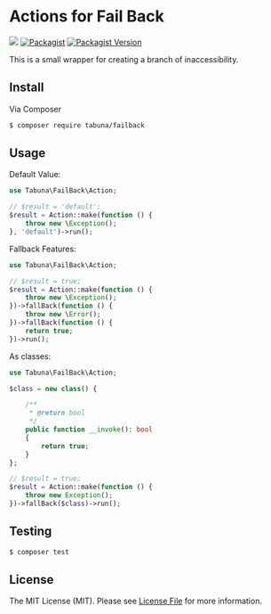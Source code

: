 # Actions for Fail Back



<a href="https://travis-ci.org/orchidsoftware/platform/"><img src="https://travis-ci.org/tabuna/failback.svg?branch=master"></a>
<a href="https://packagist.org/packages/tabuna/failback"><img alt="Packagist" src="https://img.shields.io/packagist/dt/tabuna/failback.svg"></a>
<a href="https://packagist.org/packages/tabuna/failback"><img alt="Packagist Version" src="https://img.shields.io/packagist/v/tabuna/failback.svg"></a>


This is a small wrapper for creating a branch of inaccessibility. 

## Install

Via Composer

``` bash
$ composer require tabuna/failback
```

## Usage


Default Value:
```php
use Tabuna\FailBack\Action;

// $result = 'default';
$result = Action::make(function () {
    throw new \Exception();
}, 'default')->run();
```

Fallback Features:
```php
use Tabuna\FailBack\Action;

// $result = true;
$result = Action::make(function () {
    throw new \Exception();
})->fallBack(function () {
    throw new \Error();
})->fallBack(function () {
    return true;
})->run();
```


As classes:
```php
use Tabuna\FailBack\Action;

$class = new class() {

    /**
     * @return bool
     */
    public function __invoke(): bool
    {
        return true;
    }
};

// $result = true;
$result = Action::make(function () {
    throw new Exception();
})->fallBack($class)->run();
```

## Testing

``` bash
$ composer test
```

## License

The MIT License (MIT). Please see [License File](LICENSE.md) for more information.
